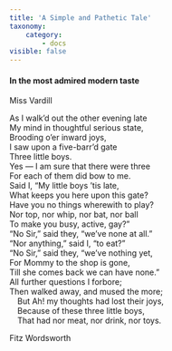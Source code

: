 ```yaml
---
title: 'A Simple and Pathetic Tale'
taxonomy:
    category:
        - docs
visible: false
---
```


#### In the most admired modern taste 

<div class="author">Miss Vardill</div>
  
As I walk’d out the other evening late  
My mind in thoughtful serious state,  
Brooding o’er inward joys,  
I saw upon a five-barr’d gate  
Three little boys.  
Yes — I am sure that there were three  
For each of them did bow to me.  
Said I, “My little boys ’tis late,  
What keeps you here upon this gate?  
Have you no things wherewith to play?  
Nor top, nor whip, nor bat, nor ball  
To make you busy, active, gay?”  
“No Sir,” said they, “we’ve none at all.”  
“Nor anything,” said I, “to eat?”  
“No Sir,” said they, “we’ve nothing yet,  
For Mommy to the shop is gone,  
Till she comes back we can have none.”  
All further questions I forbore;  
Then walked away, and mused the more;  
&emsp;But Ah! my thoughts had lost their joys,  
&emsp;Because of these three little boys,  
&emsp;That had nor meat, nor drink, nor toys.  
  
Fitz Wordsworth